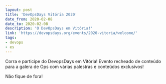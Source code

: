 ```yaml
---
layout: post
title: 'DevOpsDays Vitória 2020'
date_from: 2020-02-08
date_to: 2020-02-08
description: 'O DevOpsDays em Vitória!'
link: 'https://devopsdays.org/events/2020-vitoria/welcome/'
tags:
- devops
- es
---
```


Corra e participe do DevopsDays em Vitória! Evento recheado de conteúdo para a galera de Ops com várias palestras e conteúdos exclusivos!

Não fique de fora!
